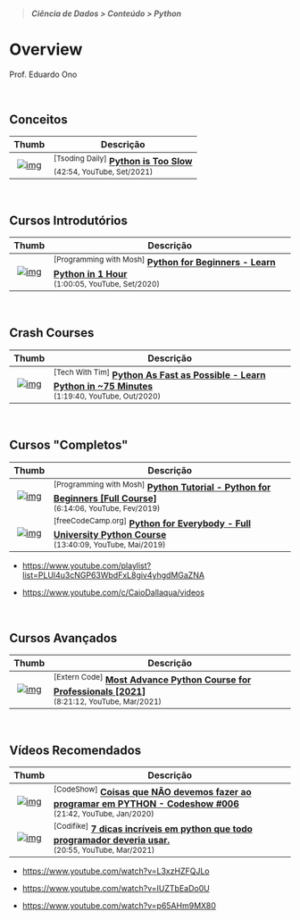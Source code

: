 > <h5>Ciência de Dados > Conteúdo > Python</h5>

# Overview

Prof. Eduardo Ono

<br>

## Conceitos

| Thumb | Descrição |
| :-: | --- |
| [![img](https://img.youtube.com/vi/Dc_dVBrOshE/default.jpg)](https://www.youtube.com/watch?v=Dc_dVBrOshE) | <sup>[Tsoding Daily]</sup> [__Python is Too Slow__](https://www.youtube.com/watch?v=Dc_dVBrOshE) <br> <sub>(42:54, YouTube, Set/2021)</sub>

<br>

## Cursos Introdutórios

| Thumb | Descrição |
| :-: | --- |
| [![img](https://img.youtube.com/vi/kqtD5dpn9C8/default.jpg)](https://www.youtube.com/watch?v=kqtD5dpn9C8 "Python for Beginners - Learn Python in 1 Hour") | <sup>[Programming with Mosh]</sup> [__Python for Beginners - Learn Python in 1 Hour__](https://www.youtube.com/watch?v=kqtD5dpn9C8) <br> <small>(1:00:05, YouTube, Set/2020)</small>

<br>

## Crash Courses

| Thumb | Descrição |
| :-: | --- |
| [![img](https://img.youtube.com/vi/VchuKL44s6E/default.jpg)](https://www.youtube.com/watch?v=VchuKL44s6E "Python As Fast as Possible - Learn Python in ~75 Minutes") | <sup>[Tech With Tim]</sup> [__Python As Fast as Possible - Learn Python in ~75 Minutes__](https://www.youtube.com/watch?v=VchuKL44s6E) <br> <small>(1:19:40, YouTube, Out/2020)</small>

<br>

## Cursos "Completos"

| Thumb | Descrição |
| :-: | --- |
| [![img](https://img.youtube.com/vi/_uQrJ0TkZlc/default.jpg)](https://www.youtube.com/watch?v=_uQrJ0TkZlc) | <sup>[Programming with Mosh]</sup> [__Python Tutorial - Python for Beginners [Full Course]__](https://www.youtube.com/watch?v=_uQrJ0TkZlc) <br> <sub>(6:14:06, YouTube, Fev/2019)</sub>
| [![img](https://img.youtube.com/vi/8DvywoWv6fI/default.jpg)](https://www.youtube.com/watch?v=8DvywoWv6fI) | <sup>[freeCodeCamp.org]</sup> [__Python for Everybody - Full University Python Course__](https://www.youtube.com/watch?v=8DvywoWv6fI) <br> <sub>(13:40:09, YouTube, Mai/2019)</sub>

* https://www.youtube.com/playlist?list=PLUl4u3cNGP63WbdFxL8giv4yhgdMGaZNA

* https://www.youtube.com/c/CaioDallaqua/videos

<br>

## Cursos Avançados

| Thumb | Descrição |
| :-: | --- |
| [![img](https://img.youtube.com/vi/tdn9_MZ0lN4/default.jpg)](https://www.youtube.com/watch?v=tdn9_MZ0lN4) | <sup>[Extern Code]</sup> [__Most Advance Python Course for Professionals [2021]__](https://www.youtube.com/watch?v=tdn9_MZ0lN4)<br> <sub>(8:21:12, YouTube, Mar/2021)</sub>

<br>

## Vídeos Recomendados
| Thumb | Descrição |
| :-: | --- |
| [![img](https://img.youtube.com/vi/p4jWEC7vuKI/default.jpg)](https://www.youtube.com/watch?v=p4jWEC7vuKI) | <sup>[CodeShow]</sup> [__Coisas que NÃO devemos fazer ao programar em PYTHON - Codeshow #006__](https://www.youtube.com/watch?v=p4jWEC7vuKI) <br> <sub>(21:42, YouTube, Jan/2020)</sub>
| [![img](https://img.youtube.com/vi/fwB8HXq0pJA/default.jpg)](https://www.youtube.com/watch?v=fwB8HXq0pJA) | <sup>[Codifike]</sup> [__7 dicas incríveis em python que todo programador deveria usar.__](https://www.youtube.com/watch?v=fwB8HXq0pJA) <br> <sub>(20:55, YouTube, Mar/2021)</sub>

* https://www.youtube.com/watch?v=L3xzHZFQJLo

* https://www.youtube.com/watch?v=IUZTbEaDo0U
* https://www.youtube.com/watch?v=p65AHm9MX80

<br>
